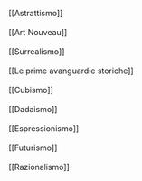 [[Astrattismo]] <br>
 <br>
[[Art Nouveau]] <br>
 <br>
[[Surrealismo]] <br>
<br>
[[Le prime avanguardie storiche]] <br>
<br>
[[Cubismo]] <br>
<br>
[[Dadaismo]] <br>
 <br>
[[Espressionismo]] <br>
 <br>
[[Futurismo]] <br>
<br>
[[Razionalismo]] <br>
<br>

